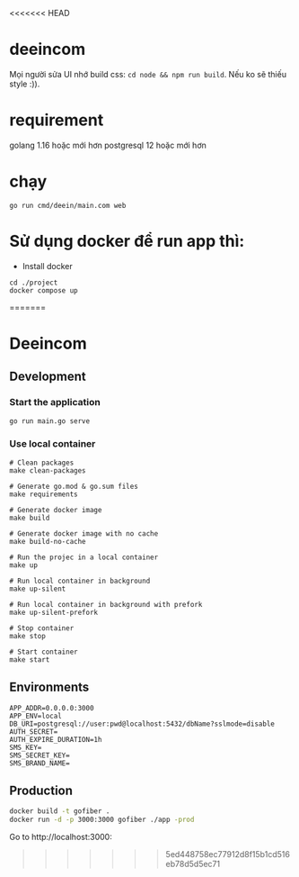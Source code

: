 <<<<<<< HEAD
# deeincom

Mọi người sửa UI nhớ build css: `cd node && npm run build`. Nếu ko sẽ thiếu style :)).


# requirement

golang 1.16 hoặc mới hơn
postgresql 12 hoặc mới hơn

# chạy

```
go run cmd/deein/main.com web
```

# Sử dụng docker để run app thì:
+ Install docker

```
cd ./project
docker compose up
```
=======
# Deeincom

## Development

### Start the application 

```bash
go run main.go serve
```

### Use local container

```
# Clean packages
make clean-packages

# Generate go.mod & go.sum files
make requirements

# Generate docker image
make build

# Generate docker image with no cache
make build-no-cache

# Run the projec in a local container
make up

# Run local container in background
make up-silent

# Run local container in background with prefork
make up-silent-prefork

# Stop container
make stop

# Start container
make start
```

## Environments
```
APP_ADDR=0.0.0.0:3000
APP_ENV=local
DB_URI=postgresql://user:pwd@localhost:5432/dbName?sslmode=disable
AUTH_SECRET=
AUTH_EXPIRE_DURATION=1h
SMS_KEY=
SMS_SECRET_KEY=
SMS_BRAND_NAME=
```

## Production

```bash
docker build -t gofiber .
docker run -d -p 3000:3000 gofiber ./app -prod
```

Go to http://localhost:3000:
>>>>>>> 5ed448758ec77912d8f15b1cd516eb78d5d5ec71
